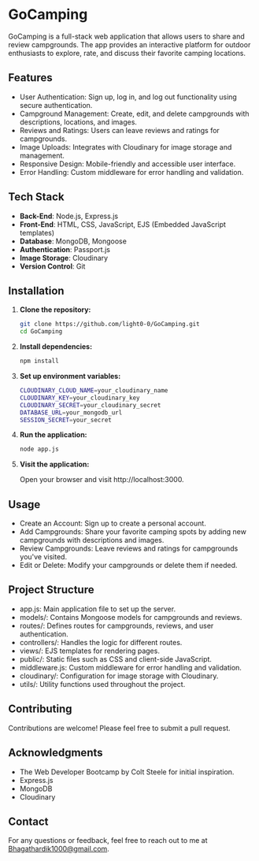 # GoCamping

GoCamping is a full-stack web application that allows users to share and review campgrounds. The app provides an interactive platform for outdoor enthusiasts to explore, rate, and discuss their favorite camping locations.

## Features

- User Authentication: Sign up, log in, and log out functionality using secure authentication.
- Campground Management: Create, edit, and delete campgrounds with descriptions, locations, and images.
- Reviews and Ratings: Users can leave reviews and ratings for campgrounds.
- Image Uploads: Integrates with Cloudinary for image storage and management.
- Responsive Design: Mobile-friendly and accessible user interface.
- Error Handling: Custom middleware for error handling and validation.

## Tech Stack

- **Back-End**: Node.js, Express.js
- **Front-End**: HTML, CSS, JavaScript, EJS (Embedded JavaScript templates)
- **Database**: MongoDB, Mongoose
- **Authentication**: Passport.js
- **Image Storage**: Cloudinary
- **Version Control**: Git

## Installation

1. **Clone the repository:**

   ```bash
   git clone https://github.com/light0-0/GoCamping.git
   cd GoCamping

2. **Install dependencies:**

   ```bash
   npm install
   
3. **Set up environment variables:**

   ```bash
   CLOUDINARY_CLOUD_NAME=your_cloudinary_name
   CLOUDINARY_KEY=your_cloudinary_key
   CLOUDINARY_SECRET=your_cloudinary_secret
   DATABASE_URL=your_mongodb_url
   SESSION_SECRET=your_secret

4. **Run the application:**

   ```bash
   node app.js

5. **Visit the application:**

   Open your browser and visit http://localhost:3000.

## Usage
- Create an Account: Sign up to create a personal account.
- Add Campgrounds: Share your favorite camping spots by adding new campgrounds with descriptions and images.
- Review Campgrounds: Leave reviews and ratings for campgrounds you've visited.
- Edit or Delete: Modify your campgrounds or delete them if needed.

## Project Structure
- app.js: Main application file to set up the server.
- models/: Contains Mongoose models for campgrounds and reviews.
- routes/: Defines routes for campgrounds, reviews, and user authentication.
- controllers/: Handles the logic for different routes.
- views/: EJS templates for rendering pages.
- public/: Static files such as CSS and client-side JavaScript.
- middleware.js: Custom middleware for error handling and validation.
- cloudinary/: Configuration for image storage with Cloudinary.
- utils/: Utility functions used throughout the project.

## Contributing
Contributions are welcome! Please feel free to submit a pull request.

## Acknowledgments
- The Web Developer Bootcamp by Colt Steele for initial inspiration.
- Express.js
- MongoDB
- Cloudinary

## Contact
For any questions or feedback, feel free to reach out to me at Bhagathardik1000@gmail.com.
